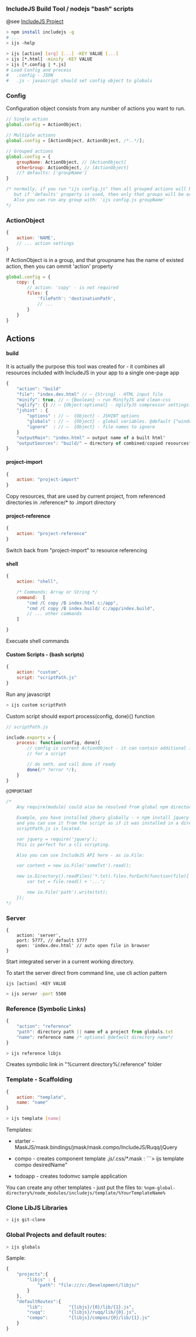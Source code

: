 ### IncludeJS Build Tool / nodejs "bash" scripts


@see [IncludeJS Project](http://libjs.it/#includeBuilder)


```bash
> npm install includejs -g
# ...
> ijs -help
```

```bash
> ijs [action] [arg] [...] -KEY VALUE [...]
> ijs [*.html] -minify -KEY VALUE
> ijs [*.config | *.js]
# Load Config and process
#   .config - JSON
#   .js - javascript should set config object to globals
```

### Config

Configuration object consists from any number of actions you want to run.
```javascript
// Single action
global.config = ActionObject;

// Multiple actions
global.config = [ActionObject, ActionObject, /*..*/];

// Grouped actions
global.config = {
    groupName: ActionObject, // [ActionObject]
    otherGroup: ActionObject, // [ActionObject]
    //? defaults: ['groupName']
}

/* normally, if you run "ijs config.js" then all grouped actions will be started,
   but if 'defaults' property is used, then only that groups will be activated.
   Also you can run any group with: 'ijs config.js groupName'
*/

```

### ActionObject
```javascript
{
    action: 'NAME',
    // ... action settings
}
```

If ActionObject is in a group, and that groupname has the name of existed action,
then you can ommit 'action' property
```javascript
global.config = {
    copy: {
        // action: 'copy' - is not required
		files: {
			'filePath': 'destinationPath',
            // ...
		}
    }
}
```

## Actions

#### build
It is actually the purpose this tool was created for - it combines all resources
included with IncludeJS in your app to a single one-page app

```javascript
{
    "action": "build"
    "file": "index.dev.html" // — {String} - HTML input file
    "minify": true, // — {Boolean} — run MinifyJS and clean-css
    "uglify": {} // — {Object:optional} - UglifyJS compressor settings. @default {global_defs: {DEBUG: false}}
    "jshint" : {
        "options" : // —  {Object} - JSHINT options
        "globals" : // —  {Object} - global variables. @default {"window": false, "document": false}
        "ignore"  : // —  {Object} - file names to ignore
    }
    "outputMain": "index.html" — output name of a built html"
    "outputSources": "build/" — directory of combined/copied resources"
}
```

#### project-import
```javascript
{
    action: "project-import"
}
```
Copy resources, that are used by current project, from referenced directories in .reference/* to .import directory

#### project-reference
```javascript
{
    action: "project-reference"
}
```
Switch back from "project-import" to resource referencing

#### shell
```javascript
{
    action: "shell",

    /* Commands: Array or String */
    command:  [
        "cmd /C copy /B index.html c:/app",
        "cmd /C copy /B index.build/ c:/app/index.build",
        // ... other commands
    ]

}
```
Execuate shell commands

#### Custom Scripts - (bash scripts)
```javascript
{
    action: "custom",
    script: "scriptPath.js"
}
```
Run any javascript

```bash
> ijs custom scriptPath
```

Custom script should export process(config, done){} function
````javascript
// scriptPath.js

include.exports = {
    process: function(config, done){
        // config is current ActionObject - it can contain additional information
        // for a script

        // do smth. and call done if ready
        done(/* ?error */);
    }
}

@IMPORTANT

/*
    Any require(module) could also be resolved from global npm directory

    Example, you have installed jQuery globally - > npm install jquery -g
    and you can use it from the script as if it was installed in a directory, where
    scriptPath.js is located.

    var jquery = require('jquery');
    This is perfect for a cli scripting.

    Also you can use IncludeJS API here - as io.File:

    var content = new io.File('someTxt').read();

    new io.Directory().readFiles('*.txt).files.forEach(function(file){
        var txt = file.read() + '...';

        new io.File('path').write(txt);
    });
*/

````

### Server
```javascrit
{
    action: 'server',
    port: 5777, // default 5777
    open: 'index.dev.html' // auto open file in browser
}
```

Start integrated server in a current working directory.

To start the server direct from command line, use cli action pattern

```ijs [action] -KEY VALUE```
```bash
> ijs server -port 5500
```

### Reference (Symbolic Links)

```javascript
{
    "action": "reference"
    "path": directory path || name of a project from globals.txt
    "name": reference name /* optional @default directory name*/
}
```

```bash
> ijs reference libjs
```

Creates symbolic link in "%current directory%/.reference" folder


### Template - Scaffolding
```javascript
{
    action: "template",
    name: "name"
}
```
```bash
> ijs template [name]
```

Templates:

- starter - MaskJS/mask.bindings/jmask/mask.compo/IncludeJS/Ruqq/jQuery
- compo - creates component template *.js/*.css/*.mask : ```> ijs template compo desiredName"

- todoapp - creates todomvc sample application

You can create any other templates - just put the files to:
```%npm-global-directory%/node_modules/includejs/template/%YourTemplateName%```

### Clone LibJS Libraries

```bash
> ijs git-clone
```

### Global Projects and default routes:

```bash
> ijs globals
```

Sample:
```javascript
{
	"projects":{
		"libjs" : {
			"path": "file:///c:/Development/libjs/"
		}
	},
	"defaultRoutes":{
		"lib": 			"{libjs}/{0}/lib/{1}.js",
        "ruqq": 		"{libjs}/ruqq/lib/{0}.js",
		"compo": 		"{libjs}/compos/{0}/lib/{1}.js"
	}
}
```
